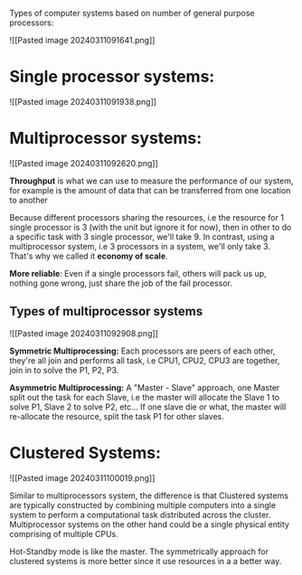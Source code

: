 Types of computer systems based on number of general purpose processors:

![[Pasted image 20240311091641.png]]

# Single processor systems:

![[Pasted image 20240311091938.png]]

# Multiprocessor systems:

![[Pasted image 20240311092620.png]]

**Throughput** is what we can use to measure the performance of our system, for example is the amount of data that can be transferred from one location to another

Because different processors sharing the resources, i.e the resource for 1 single processor is 3 (with the unit but ignore it for now), then in other to do a specific task with 3 single processor, we'll take 9. In contrast, using a multiprocessor system, i.e 3 processors in a system, we'll only take 3. That's why we called it **economy of scale**.

**More reliable**: Even if a single processors fail, others will pack us up, nothing gone wrong, just share the job of the fail processor. 

## Types of multiprocessor systems

![[Pasted image 20240311092908.png]]

**Symmetric Multiprocessing:** Each processors are peers of each other, they're all join and performs all task, i.e CPU1, CPU2, CPU3 are together, join in to solve the P1, P2, P3.

**Asymmetric Multiprocessing:** A "Master - Slave" approach, one Master split out the task for each Slave, i.e the master will allocate the Slave 1 to solve P1, Slave 2 to solve P2, etc... If one slave die or what, the master will re-allocate the resource, split the task P1 for other slaves. 

# Clustered Systems:

![[Pasted image 20240311100019.png]]

Similar to multiprocessors system, the difference is that Clustered systems are typically constructed by combining multiple computers into a single system to perform a computational task distributed across the cluster. Multiprocessor systems on the other hand could be a single physical entity comprising of multiple CPUs.

Hot-Standby mode is like the master. The symmetrically approach for clustered systems is more better since it use resources in a a better way.